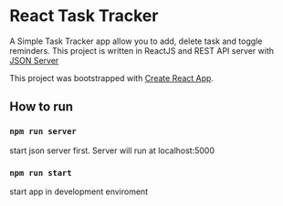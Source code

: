 # React Task Tracker

A Simple Task Tracker app allow you to add, delete task and toggle reminders. This project is written in ReactJS and REST API server with [JSON Server](https://www.npmjs.com/package/json-server)

This project was bootstrapped with [Create React App](https://github.com/facebook/create-react-app).

## How to run

### `npm run server`
start json server first. Server will run at localhost:5000

### `npm run start`
start app in development enviroment
